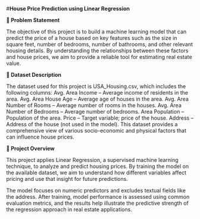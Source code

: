 #**House Price Prediction using Linear Regression**

**📌 Problem Statement**

The objective of this project is to build a machine learning model that can predict the price of a house based on key features such as the size in square feet, number of bedrooms, number of bathrooms, and other relevant housing details. By understanding the relationships between these factors and house prices, we aim to provide a reliable tool for estimating real estate value.

**📁 Dataset Description**

The dataset used for this project is USA_Housing.csv, which includes the following columns:
Avg. Area Income – Average income of residents in the area.
Avg. Area House Age – Average age of houses in the area.
Avg. Area Number of Rooms – Average number of rooms in the houses.
Avg. Area Number of Bedrooms – Average number of bedrooms.
Area Population – Population of the area.
Price – Target variable; price of the house.
Address – Address of the house (not used in the model).
This dataset provides a comprehensive view of various socio-economic and physical factors that can influence house prices.

**🧠 Project Overview**

This project applies Linear Regression, a supervised machine learning technique, to analyze and predict housing prices. By training the model on the available dataset, we aim to understand how different variables affect pricing and use that insight for future predictions.

The model focuses on numeric predictors and excludes textual fields like the address. After training, model performance is assessed using common evaluation metrics, and the results help illustrate the predictive strength of the regression approach in real estate applications.
